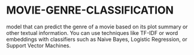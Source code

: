 # MOVIE-GENRE-CLASSIFICATION
model that can predict the genre of a movie based on its plot summary or other textual information. You can use techniques like TF-IDF or word embeddings with classifiers  such as Naive Bayes, Logistic Regression, or Support Vector  Machines.
